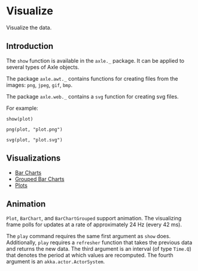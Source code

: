 
Visualize
=========

Visualize the data.

Introduction
------------

The `show` function is available in the `axle._` package.
It can be applied to several types of Axle objects.

The package `axle.awt._` contains functions for creating files from the images: `png`, `jpeg`, `gif`, `bmp`.

The package `axle.web._` contains a `svg` function for creating svg files.

For example:

```
show(plot)

png(plot, "plot.png")

svg(plot, "plot.svg")
```

Visualizations
--------------

* [Bar Charts](BarCharts.md)
* [Grouped Bar Charts](GroupedBarCharts.md)
* [Plots](Plots.md)

Animation
---------

`Plot`, `BarChart`, and `BarChartGrouped` support animation.
The visualizing frame polls for updates at a rate of approximately 24 Hz (every 42 ms).

The `play` command requires the same first argument as `show` does.
Additionally, `play` requires a `refresher` function that takes the
previous data and returns the new data.
The third argument is an interval (of type `Time.Q`) that denotes the period at which values are recomputed.
The fourth argument is an `akka.actor.ActorSystem`.
